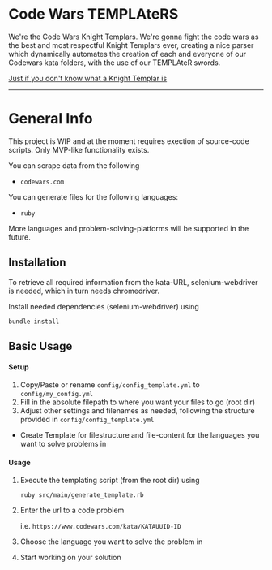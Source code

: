 # Code Wars TEMPLAteRS

We're the Code Wars Knight Templars. We're gonna fight the code wars as the best and most respectful Knight Templars ever, creating a nice parser which dynamically automates the creation of each and everyone of our Codewars kata folders, with the use of our TEMPLAteR swords.

[Just if you don't know what a Knight Templar is](https://en.wikipedia.org/wiki/Knights_Templar)

---

# General Info

This project is WIP and at the moment requires exection of source-code scripts.
Only MVP-like functionality exists.

You can scrape data from the following
  - `codewars.com`

You can generate files for the following languages:
  - `ruby`

More languages and problem-solving-platforms will be supported in the future.

## Installation

To retrieve all required information from the kata-URL, selenium-webdriver is needed, which in turn needs chromedriver.

Install needed dependencies (selenium-webdriver) using

`bundle install`

## Basic Usage

#### Setup

1. Copy/Paste or rename `config/config_template.yml` to `config/my_config.yml`
2. Fill in the absolute filepath to where you want your files to go (root dir)
3. Adjust other settings and filenames as needed, following the structure provided in `config/config_template.yml`
  - Create Template for filestructure and file-content for the languages you want to solve problems in

#### Usage

1. Execute the templating script (from the root dir) using

    `ruby src/main/generate_template.rb`

2. Enter the url to a code problem

      i.e. `https://www.codewars.com/kata/KATAUUID-ID`

3. Choose the language you want to solve the problem in

4. Start working on your solution
